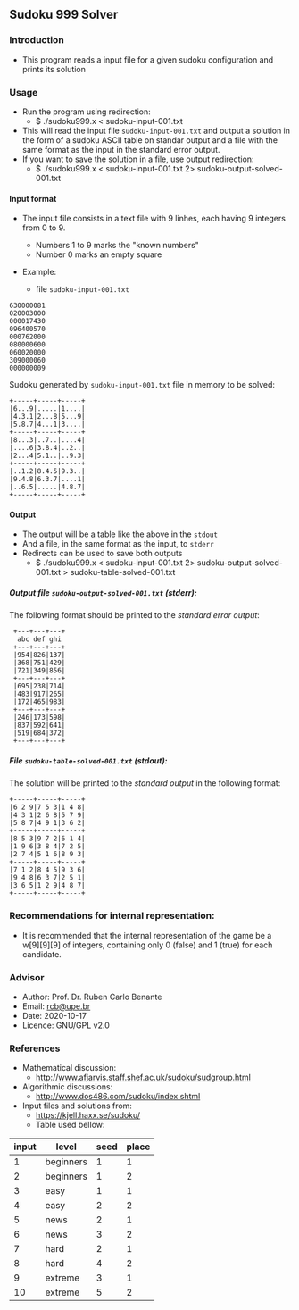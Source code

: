 ## Sudoku 999 Solver 

### Introduction

* This program reads a input file for a given sudoku configuration and prints its solution

### Usage

* Run the program using redirection:
    - $ ./sudoku999.x < sudoku-input-001.txt 
* This will read the input file `sudoku-input-001.txt` and output a solution in the form of a sudoku ASCII table on standar output and a file with the same format as the input in the standard error output.
* If you want to save the solution in a file, use output redirection:
    - $ ./sudoku999.x < sudoku-input-001.txt 2> sudoku-output-solved-001.txt

#### Input format

* The input file consists in a text file with 9 linhes, each having 9 integers from 0 to 9.
    - Numbers 1 to 9 marks the "known numbers"
    - Number 0 marks an empty square

* Example:
    - file `sudoku-input-001.txt`

```
630000081
020003000
000017430
096400570
000762000
080000600
060020000
309000060
000000009
```

Sudoku generated by `sudoku-input-001.txt` file in memory to be solved:

```
+-----+-----+-----+
|6...9|.....|1....|
|4.3.1|2...8|5...9|
|5.8.7|4...1|3....|
+-----+-----+-----+
|8...3|..7..|....4|
|....6|3.8.4|..2..|
|2...4|5.1..|..9.3|
+-----+-----+-----+
|..1.2|8.4.5|9.3..|
|9.4.8|6.3.7|....1|
|..6.5|.....|4.8.7|
+-----+-----+-----+

```

#### Output

* The output will be a table like the above in the `stdout`
* And a file, in the same format as the input, to `stderr`
* Redirects can be used to save both outputs
    - $ ./sudoku999.x < sudoku-input-001.txt 2> sudoku-output-solved-001.txt > sudoku-table-solved-001.txt

##### Output file `sudoku-output-solved-001.txt` (_stderr_):

The following format should be printed to the _standard error output_:

```
 +---+---+---+
  abc def ghi
 +---+---+---+
 |954|826|137|
 |368|751|429|
 |721|349|856|
 +---+---+---+
 |695|238|714|
 |483|917|265|
 |172|465|983|
 +---+---+---+
 |246|173|598|
 |837|592|641|
 |519|684|372|
 +---+---+---+
```

##### File `sudoku-table-solved-001.txt` (_stdout_):

The solution will be printed to the _standard output_ in the following format:

```
+-----+-----+-----+
|6 2 9|7 5 3|1 4 8|
|4 3 1|2 6 8|5 7 9|
|5 8 7|4 9 1|3 6 2|
+-----+-----+-----+
|8 5 3|9 7 2|6 1 4|
|1 9 6|3 8 4|7 2 5|
|2 7 4|5 1 6|8 9 3|
+-----+-----+-----+
|7 1 2|8 4 5|9 3 6|
|9 4 8|6 3 7|2 5 1|
|3 6 5|1 2 9|4 8 7|
+-----+-----+-----+
```

### Recommendations for internal representation:

* It is recommended that the internal representation of the game be a w[9][9][9] of integers, containing only 0 (false) and 1 (true) for each candidate.

### Advisor

* Author: Prof. Dr. Ruben Carlo Benante
* Email: rcb@upe.br
* Date: 2020-10-17
* Licence: GNU/GPL v2.0

### References

* Mathematical discussion:
    - http://www.afjarvis.staff.shef.ac.uk/sudoku/sudgroup.html
* Algorithmic discussions:
    - http://www.dos486.com/sudoku/index.shtml
* Input files and solutions from:
    - https://kjell.haxx.se/sudoku/
    - Table used bellow:

input | level     | seed | place
------|-----------|------|------
1     | beginners |  1   |  1
2     | beginners |  1   |  2
3     | easy      |  1   |  1
4     | easy      |  2   |  2
5     | news      |  2   |  1
6     | news      |  3   |  2
7     | hard      |  2   |  1
8     | hard      |  4   |  2
9     | extreme   |  3   |  1
10    | extreme   |  5   |  2

